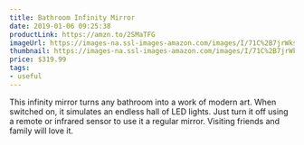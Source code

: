 ```yaml
---
title: Bathroom Infinity Mirror
date: 2019-01-06 09:25:38
productLink: https://amzn.to/2SMaTFG
imageUrl: https://images-na.ssl-images-amazon.com/images/I/71C%2B7jrWksL._SX679_.jpg
thumbnail: https://images-na.ssl-images-amazon.com/images/I/71C%2B7jrWksL._SR600,315_.jpg
price: $319.99
tags:
- useful
---
```


This infinity mirror turns any bathroom into a work of modern art. When switched on, it simulates an endless hall of LED lights. Just turn it off using a remote or infrared sensor to use it a regular mirror. Visiting friends and family will love it.

